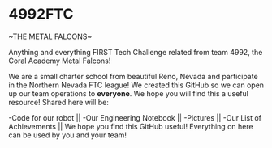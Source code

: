 # 4992FTC

~THE METAL FALCONS~

Anything and everything FIRST Tech Challenge related from team 4992, the Coral Academy Metal Falcons!

We are a small charter school from beautiful Reno, Nevada and participate in the Northern Nevada FTC league! We created this GitHub so we can open up our team operations to __everyone__. We hope you will find this a useful resource! Shared here will be:

-Code for our robot
||
-Our Engineering Notebook
||
-Pictures
||
-Our List of Achievements
||
We hope you find this GitHub useful! Everything on here can be used by you and your team!
